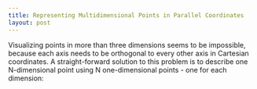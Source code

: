 ```yaml
---
title: Representing Multidimensional Points in Parallel Coordinates
layout: post
---
```


Visualizing points in more than three dimensions seems to be impossible, because each axis needs to be orthogonal to every other axis in Cartesian coordinates. A straight-forward solution to this problem is to describe one N-dimensional point using N one-dimensional points - one for each dimension:

<div class="container-fluid">
<div class="row">
<div id="parallel-points" class="img-responsive parcoords tutorial"></div>
</div>
</div>
<link rel="stylesheet" type="text/css"
  href="{{site.baseurl}}/css/tutorial.css">
<!-- <script src="/js/pacolib.js"/> -->
<!-- <script src="/js/parallel-points.js"/> -->
<link rel="stylesheet" type="text/css"
  href="{{site.baseurl}}/paco/css/d3.parcoords.css">
<script src="{{site.baseurl}}/paco/js/d3.parcoords.js"></script>

<script>

var data = [
  [3, 7, 5, 1, 9]
];

var pc = d3.parcoords({
	dimensionTitles: {
		0: "Dimension 1",
		1: "Dimension 2",
		2: "Dimension 3",
		3: "Dimension 4",
		4: "Dimension 5"
	}
})("#parallel-points")
  .data(data)
  .detectDimensions()
  .autoscale();

// we need to assign a domain to every dimension because
// for single values, d3.parcoords.js uses ordinal scales
// for a dimension
var domain = [0,1,2,3,4,5,6,7,8,9,10];

var layout = function() {
	var aspect = 5;
	var w = $("#parallel-points").width();
	var h = w / aspect;
	//$("#parallel-points").height(h);
	
	pc.width(w);
	//   .height(h);

	// BUG in d3.parcoords.js: 
	// resize resets all scales
	pc.dimensions().forEach(function(d) {
		pc.scale(d, domain);
	});

	pc.alpha(0)
	  .render()
	  .createAxes()
	  .ticks(5)
	  .axisDots(2);
};

$(window).resize(layout);
layout();

</script>
